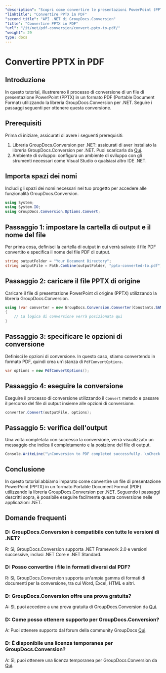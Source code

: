 ```yaml
---
"description": "Scopri come convertire le presentazioni PowerPoint (PPTX) in formato PDF utilizzando GroupDocs.Conversion per .NET. Un processo di conversione semplice ed efficiente."
"linktitle": "Convertire PPTX in PDF"
"second_title": "API .NET di GroupDocs.Conversion"
"title": "Convertire PPTX in PDF"
"url": "/it/net/pdf-conversion/convert-pptx-to-pdf/"
"weight": 29
type: docs
---
```

# Convertire PPTX in PDF

## Introduzione
In questo tutorial, illustreremo il processo di conversione di un file di presentazione PowerPoint (PPTX) in un formato PDF (Portable Document Format) utilizzando la libreria GroupDocs.Conversion per .NET. Seguire i passaggi seguenti per ottenere questa conversione.
## Prerequisiti
Prima di iniziare, assicurati di avere i seguenti prerequisiti:
1. Libreria GroupDocs.Conversion per .NET: assicurati di aver installato la libreria GroupDocs.Conversion per .NET. Puoi scaricarla da [Qui](https://releases.groupdocs.com/conversion/net/).
2. Ambiente di sviluppo: configura un ambiente di sviluppo con gli strumenti necessari come Visual Studio o qualsiasi altro IDE .NET.

## Importa spazi dei nomi
Includi gli spazi dei nomi necessari nel tuo progetto per accedere alle funzionalità GroupDocs.Conversion.
```csharp
using System;
using System.IO;
using GroupDocs.Conversion.Options.Convert;
```
## Passaggio 1: impostare la cartella di output e il nome del file
Per prima cosa, definisci la cartella di output in cui verrà salvato il file PDF convertito e specifica il nome del file PDF di output.
```csharp
string outputFolder = "Your Document Directory";
string outputFile = Path.Combine(outputFolder, "pptx-converted-to.pdf");
```
## Passaggio 2: caricare il file PPTX di origine
Caricare il file di presentazione PowerPoint di origine (PPTX) utilizzando la libreria GroupDocs.Conversion.
```csharp
using (var converter = new GroupDocs.Conversion.Converter(Constants.SAMPLE_PPTX))
{
    // La logica di conversione verrà posizionata qui
}
```
## Passaggio 3: specificare le opzioni di conversione
Definisci le opzioni di conversione. In questo caso, stiamo convertendo in formato PDF, quindi crea un'istanza di `PdfConvertOptions`.
```csharp
var options = new PdfConvertOptions();
```
## Passaggio 4: eseguire la conversione
Eseguire il processo di conversione utilizzando il `Convert` metodo e passare il percorso del file di output insieme alle opzioni di conversione.
```csharp
converter.Convert(outputFile, options);
```
## Passaggio 5: verifica dell'output
Una volta completata con successo la conversione, verrà visualizzato un messaggio che indica il completamento e la posizione del file di output.
```csharp
Console.WriteLine("\nConversion to PDF completed successfully. \nCheck output in {0}", outputFolder);
```

## Conclusione
In questo tutorial abbiamo imparato come convertire un file di presentazione PowerPoint (PPTX) in un formato Portable Document Format (PDF) utilizzando la libreria GroupDocs.Conversion per .NET. Seguendo i passaggi descritti sopra, è possibile eseguire facilmente questa conversione nelle applicazioni .NET.
## Domande frequenti
### D: GroupDocs.Conversion è compatibile con tutte le versioni di .NET?
R: Sì, GroupDocs.Conversion supporta .NET Framework 2.0 e versioni successive, inclusi .NET Core e .NET Standard.
### D: Posso convertire i file in formati diversi dal PDF?
R: Sì, GroupDocs.Conversion supporta un'ampia gamma di formati di documenti per la conversione, tra cui Word, Excel, HTML e altri.
### D: GroupDocs.Conversion offre una prova gratuita?
A: Sì, puoi accedere a una prova gratuita di GroupDocs.Conversion da [Qui](https://releases.groupdocs.com/).
### D: Come posso ottenere supporto per GroupDocs.Conversion?
A: Puoi ottenere supporto dal forum della community GroupDocs [Qui](https://forum.groupdocs.com/c/conversion/11).
### D: È disponibile una licenza temporanea per GroupDocs.Conversion?
A: Sì, puoi ottenere una licenza temporanea per GroupDocs.Conversion da [Qui](https://purchase.groupdocs.com/temporary-license/).